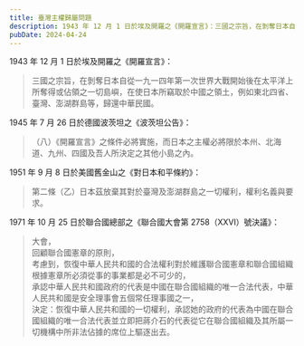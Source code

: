 ```yaml
---
title: 臺灣主權歸屬問題
description: 1943 年 12 月 1 日於埃及開羅之《開羅宣言》：三國之宗旨，在剝奪日本自從一九一四年第一次世界大戰開始後在太平……
pubDate: 2024-04-24
---
```


1943 年 12 月 1 日於埃及開羅之《開羅宣言》：

> 三國之宗旨，在剝奪日本自從一九一四年第一次世界大戰開始後在太平洋上所奪得或佔領之一切島嶼，在使日本所竊取於中國之領土，例如東北四省、臺灣、澎湖群島等，歸還中華民國。

1945 年 7 月 26 日於德國波茨坦之《波茨坦公告》：

> （八）《開羅宣言》之條件必將實施，而日本之主權必將限於本州、北海道、九州、四國及吾人所決定之其他小島之內。

1951 年 9 月 8 日於美國舊金山之《對日本和平條約》：

> 第二條（乙）日本茲放棄其對於臺灣及澎湖群島之一切權利，權利名義與要求。

1971 年 10 月 25 日於聯合國總部之《聯合國大會第 2758（XXVI）號決議》：

> 大會，  
> 回顧聯合國憲章的原則，  
> 考慮到，恢復中華人民共和國的合法權利對於維護聯合國憲章和聯合國組織根據憲章所必須從事的事業都是必不可少的，  
> 承認中華人民共和國政府的代表是中國在聯合國組織的唯一合法代表，中華人民共和國是安全理事會五個常任理事國之一，  
> 決定：恢復中華人民共和國的一切權利，承認她的政府的代表為中國在聯合國組織的唯一合法代表並立即把蔣介石的代表從它在聯合國組織及其所屬一切機構中所非法佔據的席位上驅逐出去。
